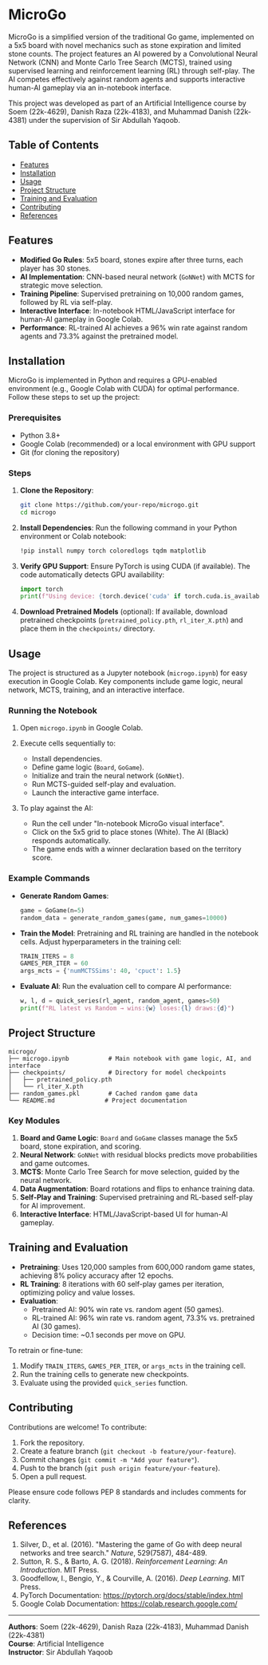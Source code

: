 # MicroGo

MicroGo is a simplified version of the traditional Go game, implemented on a 5x5 board with novel mechanics such as stone expiration and limited stone counts. The project features an AI powered by a Convolutional Neural Network (CNN) and Monte Carlo Tree Search (MCTS), trained using supervised learning and reinforcement learning (RL) through self-play. The AI competes effectively against random agents and supports interactive human-AI gameplay via an in-notebook interface.

This project was developed as part of an Artificial Intelligence course by Soem (22k-4629), Danish Raza (22k-4183), and Muhammad Danish (22k-4381) under the supervision of Sir Abdullah Yaqoob.

## Table of Contents
- [Features](#features)
- [Installation](#installation)
- [Usage](#usage)
- [Project Structure](#project-structure)
- [Training and Evaluation](#training-and-evaluation)
- [Contributing](#contributing)
- [References](#references)

## Features
- **Modified Go Rules**: 5x5 board, stones expire after three turns, each player has 30 stones.
- **AI Implementation**: CNN-based neural network (`GoNNet`) with MCTS for strategic move selection.
- **Training Pipeline**: Supervised pretraining on 10,000 random games, followed by RL via self-play.
- **Interactive Interface**: In-notebook HTML/JavaScript interface for human-AI gameplay in Google Colab.
- **Performance**: RL-trained AI achieves a 96% win rate against random agents and 73.3% against the pretrained model.

## Installation
MicroGo is implemented in Python and requires a GPU-enabled environment (e.g., Google Colab with CUDA) for optimal performance. Follow these steps to set up the project:

### Prerequisites
- Python 3.8+
- Google Colab (recommended) or a local environment with GPU support
- Git (for cloning the repository)

### Steps
1. **Clone the Repository**:
   ```bash
   git clone https://github.com/your-repo/microgo.git
   cd microgo
   ```

2. **Install Dependencies**:
   Run the following command in your Python environment or Colab notebook:
   ```bash
   !pip install numpy torch coloredlogs tqdm matplotlib
   ```

3. **Verify GPU Support**:
   Ensure PyTorch is using CUDA (if available). The code automatically detects GPU availability:
   ```python
   import torch
   print(f"Using device: {torch.device('cuda' if torch.cuda.is_available() else 'cpu')}")
   ```

4. **Download Pretrained Models** (optional):
   If available, download pretrained checkpoints (`pretrained_policy.pth`, `rl_iter_X.pth`) and place them in the `checkpoints/` directory.

## Usage
The project is structured as a Jupyter notebook (`microgo.ipynb`) for easy execution in Google Colab. Key components include game logic, neural network, MCTS, training, and an interactive interface.

### Running the Notebook
1. Open `microgo.ipynb` in Google Colab.
2. Execute cells sequentially to:
   - Install dependencies.
   - Define game logic (`Board`, `GoGame`).
   - Initialize and train the neural network (`GoNNet`).
   - Run MCTS-guided self-play and evaluation.
   - Launch the interactive game interface.

3. To play against the AI:
   - Run the cell under "In-notebook MicroGo visual interface".
   - Click on the 5x5 grid to place stones (White). The AI (Black) responds automatically.
   - The game ends with a winner declaration based on the territory score.

### Example Commands
- **Generate Random Games**:
  ```python
  game = GoGame(n=5)
  random_data = generate_random_games(game, num_games=10000)
  ```

- **Train the Model**:
  Pretraining and RL training are handled in the notebook cells. Adjust hyperparameters in the training cell:
  ```python
  TRAIN_ITERS = 8
  GAMES_PER_ITER = 60
  args_mcts = {'numMCTSSims': 40, 'cpuct': 1.5}
  ```

- **Evaluate AI**:
  Run the evaluation cell to compare AI performance:
  ```python
  w, l, d = quick_series(rl_agent, random_agent, games=50)
  print(f"RL latest vs Random → wins:{w} loses:{l} draws:{d}")
  ```

## Project Structure
```
microgo/
├── microgo.ipynb           # Main notebook with game logic, AI, and interface
├── checkpoints/            # Directory for model checkpoints
│   ├── pretrained_policy.pth
│   └── rl_iter_X.pth
├── random_games.pkl        # Cached random game data
└── README.md              # Project documentation
```

### Key Modules
1. **Board and Game Logic**: `Board` and `GoGame` classes manage the 5x5 board, stone expiration, and scoring.
2. **Neural Network**: `GoNNet` with residual blocks predicts move probabilities and game outcomes.
3. **MCTS**: Monte Carlo Tree Search for move selection, guided by the neural network.
4. **Data Augmentation**: Board rotations and flips to enhance training data.
5. **Self-Play and Training**: Supervised pretraining and RL-based self-play for AI improvement.
6. **Interactive Interface**: HTML/JavaScript-based UI for human-AI gameplay.

## Training and Evaluation
- **Pretraining**: Uses 120,000 samples from 600,000 random game states, achieving 8% policy accuracy after 12 epochs.
- **RL Training**: 8 iterations with 60 self-play games per iteration, optimizing policy and value losses.
- **Evaluation**:
  - Pretrained AI: 90% win rate vs. random agent (50 games).
  - RL-trained AI: 96% win rate vs. random agent, 73.3% vs. pretrained AI (30 games).
  - Decision time: ~0.1 seconds per move on GPU.

To retrain or fine-tune:
1. Modify `TRAIN_ITERS`, `GAMES_PER_ITER`, or `args_mcts` in the training cell.
2. Run the training cells to generate new checkpoints.
3. Evaluate using the provided `quick_series` function.

## Contributing
Contributions are welcome! To contribute:
1. Fork the repository.
2. Create a feature branch (`git checkout -b feature/your-feature`).
3. Commit changes (`git commit -m "Add your feature"`).
4. Push to the branch (`git push origin feature/your-feature`).
5. Open a pull request.

Please ensure code follows PEP 8 standards and includes comments for clarity.

## References
1. Silver, D., et al. (2016). "Mastering the game of Go with deep neural networks and tree search." *Nature*, 529(7587), 484-489.
2. Sutton, R. S., & Barto, A. G. (2018). *Reinforcement Learning: An Introduction*. MIT Press.
3. Goodfellow, I., Bengio, Y., & Courville, A. (2016). *Deep Learning*. MIT Press.
4. PyTorch Documentation: https://pytorch.org/docs/stable/index.html
5. Google Colab Documentation: https://colab.research.google.com/

---

**Authors**: Soem (22k-4629), Danish Raza (22k-4183), Muhammad Danish (22k-4381)  
**Course**: Artificial Intelligence  
**Instructor**: Sir Abdullah Yaqoob
